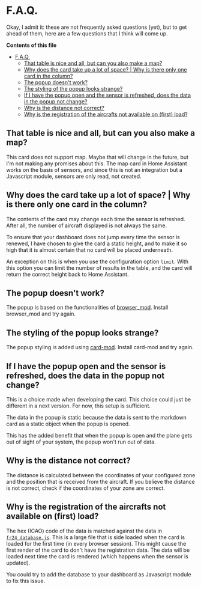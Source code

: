 # F.A.Q.

Okay, I admit it: these are not frequently asked questions (yet), but to get ahead of them, here are a few questions that I think will come up.

**Contents of this file**
- [F.A.Q.](#faq)
  - [That table is nice and all, but can you also make a map?](#that-table-is-nice-and-all-but-can-you-also-make-a-map)
  - [Why does the card take up a lot of space? | Why is there only one card in the column?](#why-does-the-card-take-up-a-lot-of-space--why-is-there-only-one-card-in-the-column)
  - [The popup doesn't work?](#the-popup-doesnt-work)
  - [The styling of the popup looks strange?](#the-styling-of-the-popup-looks-strange)
  - [If I have the popup open and the sensor is refreshed, does the data in the popup not change?](#if-i-have-the-popup-open-and-the-sensor-is-refreshed-does-the-data-in-the-popup-not-change)
  - [Why is the distance not correct?](#why-is-the-distance-not-correct)
  - [Why is the registration of the aircrafts not available on (first) load?](#why-is-the-registration-of-the-aircrafts-not-available-on-first-load)

## That table is nice and all, but can you also make a map?

This card does not support map. Maybe that will change in the future, but I'm not making any promises about this. The map card in Home Assistant works on the basis of sensors, and since this is not an integration but a Javascript module, sensors are only read, not created.

## Why does the card take up a lot of space? | Why is there only one card in the column?

The contents of the card may change each time the sensor is refreshed. After all, the number of aircraft displayed is not always the same.

To ensure that your dashboard does not jump every time the sensor is renewed, I have chosen to give the card a static height, and to make it so high that it is almost certain that no card will be placed underneath.

An exception on this is when you use the configuration option `limit`. With this option you can limit the number of results in the table, and the card will return the correct height back to Home Assistant.

## The popup doesn't work?

The popup is based on the functionalities of [browser_mod](https://github.com/thomasloven/hass-browser_mod). Install browser_mod and try again.

## The styling of the popup looks strange?

The popup styling is added using [card-mod](https://github.com/thomasloven/lovelace-card-mod). Install card-mod and try again.

## If I have the popup open and the sensor is refreshed, does the data in the popup not change?

This is a choice made when developing the card. This choice could just be different in a next version. For now, this setup is sufficient.

The data in the popup is static because the data is sent to the markdown card as a static object when the popup is opened.

This has the added benefit that when the popup is open and the plane gets out of sight of your system, the popup won't run out of data.

## Why is the distance not correct?

The distance is calculated between the coordinates of your configured zone and the position that is received from the aircraft. If you believe the distance is not correct, check if the coordinates of your zone are correct.

## Why is the registration of the aircrafts not available on (first) load?

The hex (ICAO) code of the data is matched against the data in [`fr24_database.js`](../dist/fr24_database.js). This is a large file that is side loaded when the card is loaded for the first time (in every browser session). This might cause the first render of the card to don't have the registration data. The data will be loaded next time the card is rendered (which happens when the sensor is updated).

You could try to add the database to your dashboard as Javascript module to fix this issue.
